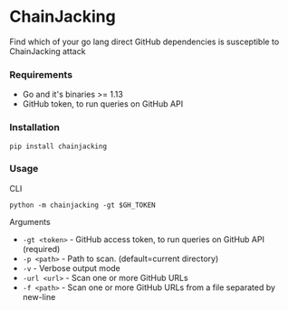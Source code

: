 # ChainJacking
Find which of your go lang direct GitHub dependencies is susceptible to ChainJacking attack

### Requirements
- Go and it's binaries >= 1.13
- GitHub token, to run queries on GitHub API 


### Installation
```
pip install chainjacking
```

### Usage

CLI
```
python -m chainjacking -gt $GH_TOKEN
```

Arguments
- `-gt <token>` - GitHub access token, to run queries on GitHub API (required)
- `-p <path>` - Path to scan. (default=current directory)
- `-v` - Verbose output mode
- `-url <url>` - Scan one or more GitHub URLs
- `-f <path>` - Scan one or more GitHub URLs from a file separated by new-line
